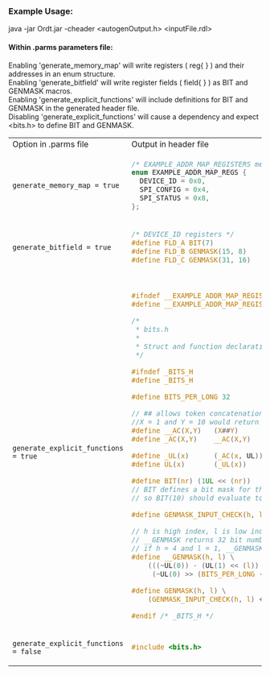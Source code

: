 ### Example Usage:
java -jar Ordt.jar -cheader <autogenOutput.h> <inputFile.rdl>
#### Within .parms parameters file:
Enabling 'generate_memory_map' will write registers ( reg{ } ) and their addresses in an enum structure.\
Enabling 'generate_bitfield' will write register fields ( field{ } ) as BIT and GENMASK macros.\
Enabling 'generate_explicit_functions' will include definitions for BIT and GENMASK in the generated header file.\
Disabling 'generate_explicit_functions' will cause a dependency and expect <bits.h> to define BIT and GENMASK.
<table>
<tr>
<td> Option in .parms file </td> <td> Output in header file </td>
</tr>
<tr>
<td> 

`generate_memory_map = true`

</td>
<td>

```c
/* EXAMPLE_ADDR_MAP_REGISTERS memory map */
enum EXAMPLE_ADDR_MAP_REGS {
  DEVICE_ID = 0x0,
  SPI_CONFIG = 0x4,
  SPI_STATUS = 0x8,
};
```

</td>
</tr>
<tr>
<td> 

`generate_bitfield = true`

</td>
<td>

```c
/* DEVICE_ID registers */
#define FLD_A BIT(7)
#define FLD_B GENMASK(15, 8)
#define FLD_C GENMASK(31, 16)
```

</td>
</tr>
<tr>
<td> 

`generate_explicit_functions = true`

</td>
<td>

```c

#ifndef __EXAMPLE_ADDR_MAP_REGISTER_MAP__
#define __EXAMPLE_ADDR_MAP_REGISTER_MAP__

/*
 * bits.h
 *
 * Struct and function declarations for dealing with bit assignment.
 */

#ifndef _BITS_H
#define _BITS_H

#define BITS_PER_LONG 32

// ## allows token concatenation
//X = 1 and Y = 10 would return 110
#define __AC(X,Y)	(X##Y)
#define _AC(X,Y)	__AC(X,Y)

#define _UL(x)		(_AC(x, UL))
#define UL(x)		(_UL(x))

#define BIT(nr) (1UL << (nr))
// BIT defines a bit mask for the specified bit number from 0 to whatever fits into an unsigned long
// so BIT(10) should evaluate to decimal 1024 (which is binary 1 left shifted by 10 bits)

#define GENMASK_INPUT_CHECK(h, l) 0

// h is high index, l is low index in a bitfield
// __GENMASK returns 32 bit number with 1s in the h-to-l field
// if h = 4 and l = 1, __GENMASK would return 00000000000000000000000000011110
#define __GENMASK(h, l) \
	(((~UL(0)) - (UL(1) << (l)) + 1) & \
	 (~UL(0) >> (BITS_PER_LONG - 1 - (h))))

#define GENMASK(h, l) \
	(GENMASK_INPUT_CHECK(h, l) + __GENMASK(h, l))

#endif /* _BITS_H */
```


</td>
</tr>
<tr>
<td>

`generate_explicit_functions = false`

</td>
<td>

```c
#include <bits.h>
```

</td>
</tr>
</table>
